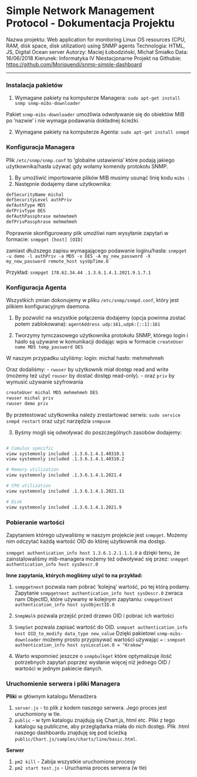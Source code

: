 # Simple Network Management Protocol - Dokumentacja Projektu
Nazwa projektu: Web application for monitoring Linux OS resources (CPU, RAM, disk space, disk utilization) using SNMP agents
Technologia: HTML, JS, Digital Ocean server
Autorzy: Maciej Łobodziński, Michał Śmiałko
Data: 16/06/2018
Kierunek: Informatyka IV Niestacjonarne
Projekt na Githubie: https://github.com/Moriquendi/snmp-simple-dashboard

- - - -

### Instalacja pakietów

1. Wymagane pakiety na komputerze Managera:
`sudo apt-get install snmp snmp-mibs-downloader`

Pakiet `snmp-mibs-downloader`  umożliwia odwoływanie się do obiektów MIB po ‘nazwie’ i nie wymaga podawania dokładnej ścieżki.

2. Wymagane pakiety na komputerze Agenta:
`sudo apt-get install snmpd`

### Konfiguracja Managera

Plik `/etc/snmp/snmp.conf` to ‘globalne ustawienia’ które podają jakiego użytkownika/hasła używać gdy wołamy komendy protokołu SNMP.

1. By umożliwić importowanie plików MIB musimy usunąć linię kodu  `mibs :`
2. Następnie dodajemy dane użytkownika:
``` bash
defSecurityName michal
defSecurityLevel authPriv
defAuthType MD5
defPrivType DES
defAuthPassphrase mehmehmeh
defPrivPassphrase mehmehmeh
```

Poprawnie skonfigurowany plik umożliwi nam wysyłanie zapytań w formacie:
`snmpget [host] [OID]`

zamiast dłuższego zapisu wymagającego podawanie loginu/hasła:
`snmpget -u demo -l authPriv -a MD5 -x DES -A my_new_password -X my_new_password remote_host sysUpTime.0`

Przykład:
`snmpget 178.62.34.44 .1.3.6.1.4.1.2021.9.1.7.1`


### Konfiguracja Agenta

Wszystkich zmian dokonujemy w pliku `/etc/snmp/snmpd.conf`, który jest plikiem konfiguracyjnym daemona.

1. By pozwolić na wszystkie połączenia dodajemy (opcja powinna zostać potem zablokowana):
`agentAddress udp:161,udp6:[::1]:161`

2. Tworzymy tymczasowego użytkownika protokołu SNMP, którego login i hasło są używane w komunikacji dodając wpis w formacie
`createUser name MD5 temp_password DES`

W naszym przypadku użyliśmy:
login: michal
hasło: mehmehmeh

Oraz dodaliśmy:
	- `rwuser` by użytkownik miał dostęp read and write (możemy też użyć `rouser` by dostać dostęp read-only).
	- oraz  `priv`  by wymusić używanie szyfrowania

``` bash
createUser michal MD5 mehmehmeh DES
rwuser michal priv
rwuser demo priv
```

By przetestować użytkownika należy zrestartować serwis:
`sudo service snmpd restart`  oraz użyć narzędzia `snmpusm`

3. Byśmy mogli się odwoływać do poszczególnych zasobów dodajemy:

``` bash

# Cumulus specific
view systemonly included .1.3.6.1.4.1.40310.1
view systemonly included .1.3.6.1.4.1.40310.2

# Memory utilization
view systemonly included .1.3.6.1.4.1.2021.4

# CPU utilization
view systemonly included .1.3.6.1.4.1.2021.11

# Disk
view systemonly included .1.3.6.1.4.1.2021.9
```


### Pobieranie wartości

Zapytaniem którego używaliśmy w naszym projekcie jest  `snmpget`. Możemy nim odczytać każdą wartość OID do której użytkownik ma dostęp.

`snmpget authentication_info host 1.3.6.1.2.1.1.1.0`
a dzięki temu, że zainstalowaliśmy mib-managera możemy też odwoływać się przez:
`snmpget authentication_info host sysDescr.0`

**Inne zapytania, których mogliśmy użyć to na przykład:**

1. `snmpgetnext`  pozwala nam pobrać ‘kolejną’ wartość, po tej którą podamy.
	Zapytanie
	`snmpgetnext authentication_info host sysDescr.0`
	zwraca nam ObjectID, które używamy w kolejnym zapytaniu:
	`snmpgetnext authentication_info host sysObjectID.0`

2. `SnmpWalk` pozwala przejść przed drzewo OID i pobrac ich wartości

3. `SnmpSet` pozwala zapisać wartość do OID.
`snmpset authentication_info host OID_to_modify data_type new_value`
Dzięki pakietowi `snmp-mibs-downloader` możemy prosto przypisywać wartości używając `=` :
`snmpset authentication_info host sysLocation.0 = "Krakow"`

4. Warto wspomnieć jeszcze o `snmpbulkget` które optymalizuje ilość potrzebnych zapytań poprzez wysłanie więcej niż jednego OID / wartości w jednym pakiecie danych.

### Uruchomienie serwera i pliki Managera

**Pliki** w głównym katalogu Menadżera
1. `server.js` - to plik z kodem naszego serwera. Jego proces jest uruchomiony w tle.
2. `public` - w tym katalogu  znajdują się Chart.js, html etc. Pliki z tego katalogu są publiczne, aby przeglądarka miała do nich dostęp. Plik .html naszego dashboardu znajduję się pod ścieżką `public/Chart.js/samples/charts/line/basic.html`.

**Serwer**
1. `pm2 kill` - Zabija wszystkie uruchomione procesy
2. `pm2 start test.js` - Uruchamia proces serwera (w tle)

